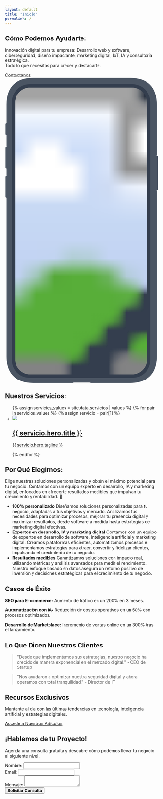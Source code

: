 ```yaml
---
layout: default
title: "Inicio"
permalink: /
---
```

<!-- test reference: https://www.enonic.com/ -->
<section class="hero-section">
	<div class="hero-container">
		<div class="hero-content home">
			<div class="home-hero-text-cta">
				<h1>Cómo Podemos Ayudarte:</h1>
				<p class="hero-description">Innovación digital para tu empresa: Desarrollo web y software, ciberseguridad, diseño impactante, marketing digital, IoT, IA y consultoría estratégica. <br>Todo lo que necesitas para crecer y destacarte.
				</p>
				<div class="hero-button-wrapper">
					<a href="#" class="hero-button">Contáctanos</a>
				</div>
			</div>
			<div class="home-hero-screenshot">
				<svg role="img" viewBox="0 0 366 729" class="fy up wb bhx">
					<title>App screenshot</title>
					<defs>
						<clipPath id="clip">
							<rect rx="36" width="316" height="684" />
						</clipPath>
					</defs>
					<path d="M363.315 64.213C363.315 22.99 341.312 1 300.092 1H66.751C25.53 1 3.528 22.99 3.528 64.213v44.68l-.857.143A2 2 0 0 0 1 111.009v24.611a2 2 0 0 0 1.671 1.973l.95.158a2.26 2.26 0 0 1-.093.236v26.173c.212.1.398.296.541.643l-1.398.233A2 2 0 0 0 1 167.009v47.611a2 2 0 0 0 1.671 1.973l1.368.228c-.139.319-.314.533-.511.653v16.637c.221.104.414.313.56.689l-1.417.236A2 2 0 0 0 1 237.009v47.611a2 2 0 0 0 1.671 1.973l1.347.225c-.135.294-.302.493-.49.607v377.681c0 41.213 22 63.208 63.223 63.208h95.074c.947-.504 2.717-.843 4.745-.843l.141.001h.194l.086-.001 33.704.005c1.849.043 3.442.37 4.323.838h95.074c41.222 0 63.223-21.999 63.223-63.212v-394.63c-.259-.275-.48-.796-.63-1.47l-.011-.133 1.655-.276A2 2 0 0 0 366 266.62v-77.611a2 2 0 0 0-1.671-1.973l-1.712-.285c.148-.839.396-1.491.698-1.811V64.213Z" fill="#4B5563" />
					<path d="M16 59c0-23.748 19.252-43 43-43h246c23.748 0 43 19.252 43 43v615c0 23.196-18.804 42-42 42H58c-23.196 0-42-18.804-42-42V59Z" fill="#343E4E" />
					<!-- Group all images and apply the clipPath -->
					<g clip-path="url(#clip)" transform="translate(24 24)">
						<image class="slide slide1" href="assets/img/novapay.png" width="316" height="684" preserveAspectRatio="xMidYMid slice" />
						<image class="slide slide2" href="assets/img/novapay2.png" width="316" height="684" preserveAspectRatio="xMidYMid slice" />
						<image class="slide slide3" href="assets/img/novapay3.png" width="316" height="684" preserveAspectRatio="xMidYMid slice" />
					</g>
				</svg>
			</div>
		</div>
	</div>
</section>
<section class="services">
	<div class="services__container">
		<h2>Nuestros Servicios:</h2> 
		<ul class="services__list">
			{% assign servicios_values = site.data.servicios | values %}
			{% for pair in servicios_values %}
			{% assign servicio = pair[1] %}
			<li class="services__item">
				<a class="services__link" href="{{ servicio.hero.permalink }}">
					<div class="services__icon">
						<img src="{{ servicio.hero.icon | relative_url}}">
					</div>
					<h2 class="services__title">{{ servicio.hero.title }}</h2>
					<p class="services__description">{{ servicio.hero.tagline }}</p>
				</a>
			</li>
			{% endfor %}
		</ul>
	</div>
</section>
<section id="beneficios">
	<div class="beneficios__container">
		<h2>Por Qué Elegirnos:</h2>
		<p>Elige nuestras soluciones personalizadas y obtén el máximo potencial para tu negocio. Contamos con un equipo experto en desarrollo, IA y marketing digital, enfocados en ofrecerte resultados medibles que impulsan tu crecimiento y rentabilidad. 🚀</p>
		<ul>
			<li><strong>100% personalizado</strong>
				Diseñamos soluciones personalizadas para tu negocio, adaptadas a tus objetivos y mercado. Analizamos tus necesidades para optimizar procesos, mejorar tu presencia digital y maximizar resultados, desde software a medida hasta estrategias de marketing digital efectivas.
			</li>
			<li><strong>Expertos en desarrollo, IA y marketing digital</strong>
				Contamos con un equipo de expertos en desarrollo de software, inteligencia artificial y marketing digital. Creamos plataformas eficientes, automatizamos procesos e implementamos estrategias para atraer, convertir y fidelizar clientes, impulsando el crecimiento de tu negocio.
			</li>
			<li><strong>Resultados medibles</strong>
				Garantizamos soluciones con impacto real, utilizando métricas y análisis avanzados para medir el rendimiento. Nuestro enfoque basado en datos asegura un retorno positivo de inversión y decisiones estratégicas para el crecimiento de tu negocio.
			</li>
		</ul>
	</div>
</section>
<section id="casos">
	<h2>Casos de Éxito</h2>
	<p><strong>SEO para E-commerce:</strong> Aumento de tráfico en un 200% en 3 meses.</p>
	<p><strong>Automatización con IA:</strong> Reducción de costos operativos en un 50% con procesos optimizados.</p>
	<p><strong>Desarrollo de Marketplace:</strong> Incremento de ventas online en un 300% tras el lanzamiento.</p>
</section>
<section id="testimonios">
	<h2>Lo Que Dicen Nuestros Clientes</h2>
	<blockquote>"Desde que implementamos sus estrategias, nuestro negocio ha crecido de manera exponencial en el mercado digital." - CEO de Startup</blockquote>
	<blockquote>"Nos ayudaron a optimizar nuestra seguridad digital y ahora operamos con total tranquilidad." - Director de IT</blockquote>
</section>
<section id="blog">
	<h2>Recursos Exclusivos</h2>
	<p>Mantente al día con las últimas tendencias en tecnología, inteligencia artificial y estrategias digitales.</p>
	<a href="#">Accede a Nuestros Artículos</a>
</section>
<section id="contacto">
	<h2>¡Hablemos de tu Proyecto!</h2>
	<p>Agenda una consulta gratuita y descubre cómo podemos llevar tu negocio al siguiente nivel.</p>
	<form>
		<label for="nombre">Nombre:</label>
		<input type="text" id="nombre" name="nombre" required>
		<br>
		<label for="email">Email:</label>
		<input type="email" id="email" name="email" required>
		<br>
		<label for="mensaje">Mensaje:</label>
		<textarea id="mensaje" name="mensaje" required></textarea>
		<br>
		<button type="submit"><strong>Solicitar Consulta</strong></button>
	</form>
</section>
